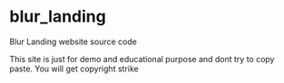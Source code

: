 # blur_landing
Blur Landing website source code
 
 
 This site is just for demo and educational purpose and dont try to copy paste. You will  get copyright strike
